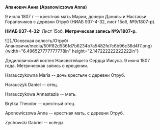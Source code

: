 **Апанович Анна (Apanowiczowa Anna)**

9 июля 1807 г -- крестная мать Марии, дочери Данилы и Настасьи
Горапвчиков с деревни Отруб (НИАБ 937-4-32, лист 15об, №9/1807-р).

**НИАБ 937-4-32:** Лист 15об. **Метрическая запись №9/1807-р.**

![](./Осовская волость/Отруб/Апановичи/media/50ff82d536fd7b6234b7a5482fe7c6b96c38d4f7.png){width="6.496527777777778in"
height="2.147222222222222in"}

Дедиловичский костел Наисвятейшего Сердца Иисуса. 9 июня 1807 года.
Метрическая запись о крещении.

Harauczykowna Maria -- дочь крестьян с деревни Отруб.

Harauczyk Daniel -- отец.

Harauczykowa Annastazia -- мать.

Brytka Theodor -- крестный отец.

Aponowiczowa Anna -- крестная мать, с деревни Отруб.

Zychowski Gabriel -- ксёндз.
